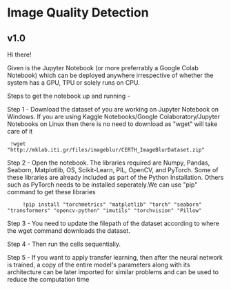<h1>Image Quality Detection</h1> 

<h2>v1.0</h2>

Hi there!

Given is the Jupyter Notebook (or more preferrably a Google Colab Notebook) which can be deployed 
anywhere irrespective of whether the system has a GPU, TPU or solely runs on CPU. 

Steps to get the notebook up and running - 

Step 1 - Download the dataset of you are working on Jupyter Notebook on Windows. If you are using Kaggle Notebooks/Google 
         Colaboratory/Jupyter Notebooks on Linux then there is no need to download as "wget" will take care of it
	 
	 !wget "http://mklab.iti.gr/files/imageblur/CERTH_ImageBlurDataset.zip"

Step 2 - Open the notebook. The libraries required are Numpy, Pandas, Seaborn, Matplotlib, OS, Scikit-Learn,
	   PIL, OpenCV, and PyTorch.
	   Some of these libraries are already included as part of the Python Installation. Others such as 
         PyTorch needs to be installed seperately.We can use "pip" command to get these libraries

         !pip install "torchmetrics" "matplotlib" "torch" "seaborn" "transformers" "opencv-python" "imutils" "torchvision" "Pillow" 

Step 3 - You need to update the filepath of the dataset according to where the wget command
         downloads the dataset.

Step 4 - Then run the cells sequentially.

Step 5 - If you want to apply transfer learning, then after the neural network is trained, a copy of the 
	   entire model's parameters along with its architecture can be later imported for similar problems 
	   and can be used to reduce the computation time
